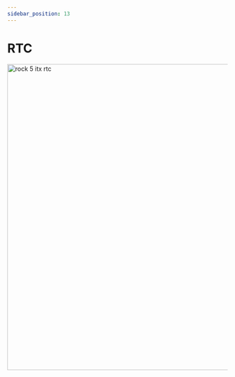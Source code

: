 ```yaml
---
sidebar_position: 13
---
```


# RTC

<img src="/img/rock5itx/rock5itx-rtc.webp" width="700" alt="rock 5 itx rtc" />
